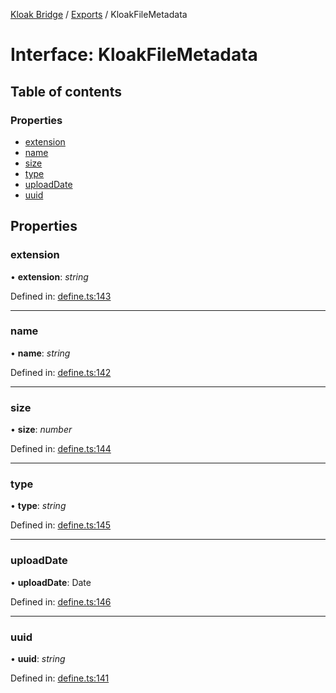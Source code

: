 [Kloak Bridge](../README.md) / [Exports](../modules.md) / KloakFileMetadata

# Interface: KloakFileMetadata

## Table of contents

### Properties

- [extension](kloakfilemetadata.md#extension)
- [name](kloakfilemetadata.md#name)
- [size](kloakfilemetadata.md#size)
- [type](kloakfilemetadata.md#type)
- [uploadDate](kloakfilemetadata.md#uploaddate)
- [uuid](kloakfilemetadata.md#uuid)

## Properties

### extension

• **extension**: *string*

Defined in: [define.ts:143](https://github.com/CoNET-project/kloak-bridge/blob/b8d77bb/src/define.ts#L143)

___

### name

• **name**: *string*

Defined in: [define.ts:142](https://github.com/CoNET-project/kloak-bridge/blob/b8d77bb/src/define.ts#L142)

___

### size

• **size**: *number*

Defined in: [define.ts:144](https://github.com/CoNET-project/kloak-bridge/blob/b8d77bb/src/define.ts#L144)

___

### type

• **type**: *string*

Defined in: [define.ts:145](https://github.com/CoNET-project/kloak-bridge/blob/b8d77bb/src/define.ts#L145)

___

### uploadDate

• **uploadDate**: Date

Defined in: [define.ts:146](https://github.com/CoNET-project/kloak-bridge/blob/b8d77bb/src/define.ts#L146)

___

### uuid

• **uuid**: *string*

Defined in: [define.ts:141](https://github.com/CoNET-project/kloak-bridge/blob/b8d77bb/src/define.ts#L141)
